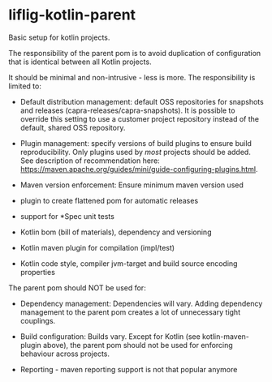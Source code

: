 # liflig-kotlin-parent
Basic setup for kotlin projects.

The responsibility of the parent pom is to avoid duplication of configuration that is identical between all
Kotlin projects.

It should be minimal and non-intrusive - less is more.
The responsibility is limited to:

* Default distribution management: default OSS repositories for snapshots and releases (capra-releases/capra-snapshots).
  It is possible to override this setting to use a customer project repository instead of the default, shared OSS
  repository.


* Plugin management:  specify versions of build plugins to ensure build reproducibility.
  Only plugins used by _most_ projects should be added.
  See description of recommendation here: https://maven.apache.org/guides/mini/guide-configuring-plugins.html.


* Maven version enforcement: Ensure minimum maven version used


* plugin to create flattened pom for automatic releases


* support for *Spec unit tests


* Kotlin bom (bill of materials), dependency and versioning


* Kotlin maven plugin for compilation (impl/test)


* Kotlin code style, compiler jvm-target and build source encoding properties

The parent pom should NOT be used for:

* Dependency management: Dependencies will vary. Adding dependency management to the parent pom creates a lot
  of unnecessary tight couplings.


* Build configuration: Builds vary. Except for Kotlin (see kotlin-maven-plugin above), the parent pom should
  not be used for enforcing behaviour across projects.


* Reporting - maven reporting support is not that popular anymore
